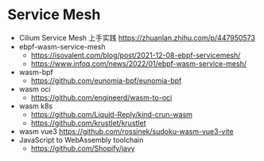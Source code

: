 # Service Mesh

* Cilium Service Mesh 上手实践 https://zhuanlan.zhihu.com/p/447950573
* ebpf-wasm-service-mesh
  * https://isovalent.com/blog/post/2021-12-08-ebpf-servicemesh/
  * https://www.infoq.com/news/2022/01/ebpf-wasm-service-mesh/
* wasm-bpf
  * https://github.com/eunomia-bpf/eunomia-bpf
* wasm oci
  * https://github.com/engineerd/wasm-to-oci
* wasm k8s
  * https://github.com/Liquid-Reply/kind-crun-wasm
  * https://github.com/krustlet/krustlet
* wasm vue3
https://github.com/rossinek/sudoku-wasm-vue3-vite
* JavaScript to WebAssembly toolchain
  * https://github.com/Shopify/javy
